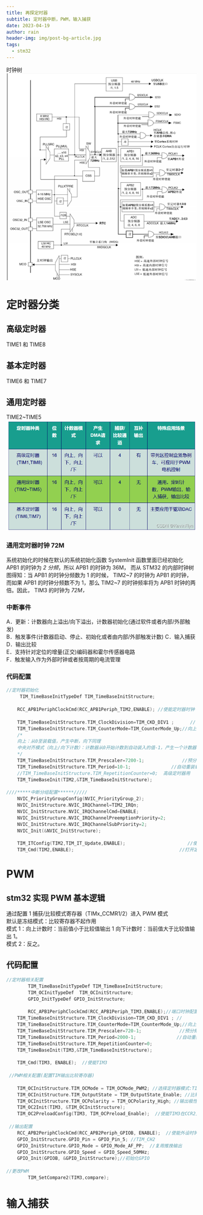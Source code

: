 ```yaml
---
title: 再探定时器
subtitle: 定时器中断，PWM，输入捕获
date: 2023-04-19
author: rain
header-img: img/post-bg-article.jpg
tags:
  - stm32
---
```


时钟树
![avatar](/img/blog/4-19-1.jpg)

# 定时器分类

## 高级定时器

TIME1 和 TIME8

## 基本定时器

TIME6 和 TIME7

## 通用定时器

TIME2~TIME5
![avatar](/img/blog/4-19-2.jpg)

### 通用定时器时钟 72M

系统初始化的时候在默认的系统初始化函数 SystemInit 函数里面已经初始化 APB1 的时钟为 _2 分频_，所以 APB1 的时钟为 36M， 而从 STM32 的内部时钟树图得知：当 APB1 的时钟分频数为 1 的时候， TIM2~7 的时钟为 APB1 的时钟，而如果 APB1 的时钟分频数不为 1，那么 TIM2~7 的时钟频率将为 APB1 时钟的两倍。因此， TIM3 的时钟为 _72M，_

### 中断事件

A．更新：计数器向上溢出/向下溢出，计数器初始化(通过软件或者内部/外部触发)  
B．触发事件(计数器启动、停止、初始化或者由内部/外部触发计数)
C．输入捕获  
D．输出比较  
E．支持针对定位的增量(正交)编码器和霍尔传感器电路  
F．触发输入作为外部时钟或者按周期的电流管理

### 代码配置

```c
//定时器初始化
     TIM_TimeBaseInitTypeDef TIM_TimeBaseInitStructure;

    RCC_APB1PeriphClockCmd(RCC_APB1Periph_TIM2,ENABLE); //使能定时器时钟

	TIM_TimeBaseInitStructure.TIM_ClockDivision=TIM_CKD_DIV1 ;      // 一分频
	TIM_TimeBaseInitStructure.TIM_CounterMode=TIM_CounterMode_Up;//向上计数
    /*
    向上：从0至装载值，产生中断，向下同理
    中央对齐模式（向上/向下计数）：计数器从0开始计数到自动装入的值-1，产生一个计数器溢出事件，然后向下计数到1并且产生一个计数器溢出事件；然后再从0开始重新计数
    */
	TIM_TimeBaseInitStructure.TIM_Prescaler=7200-1;              //预分频系数   72M/7200 = 0.01M = 100 000 HZ          Tout = （（TIM_Period +1）*（TIM_Prescaler+1））/Tclk ;//即先计算频率，即每秒多少次，再根据所记的次数，推出定的时间
	TIM_TimeBaseInitStructure.TIM_Period=10-1;               //自动重装载值  计时1ms;
	//TIM_TimeBaseInitStructure.TIM_RepetitionCounter=0;  高级定时器用
    TIM_TimeBaseInit(TIM2,&TIM_TimeBaseInitStructure);

////*****中断分组配置******/////
	NVIC_PriorityGroupConfig(NVIC_PriorityGroup_2);
	NVIC_InitStructure.NVIC_IRQChannel=TIM2_IRQn;
	NVIC_InitStructure.NVIC_IRQChannelCmd=ENABLE;
	NVIC_InitStructure.NVIC_IRQChannelPreemptionPriority=2;
	NVIC_InitStructure.NVIC_IRQChannelSubPriority=2;
	NVIC_Init(&NVIC_InitStructure);

    TIM_ITConfig(TIM2,TIM_IT_Update,ENABLE);                       //使能定时器中断
	TIM_Cmd(TIM2,ENABLE);                                       //打开定时器
```

# PWM

## stm32 实现 PWM 基本逻辑

通过配置 1 捕获/比较模式寄存器（TIMx_CCMR1/2）进入 PWM 模式  
默认是冻结模式：比较寄存器不起作用  
模式 1：向上计数时：当前值小于比较值输出 1 向下计数时：当前值大于比较值输出 1。  
模式 2：反之。

## 代码配置

```c
//定时器相关配置
        TIM_TimeBaseInitTypeDef TIM_TimeBaseInitStructure;
        TIM_OCInitTypeDef  TIM_OCInitStructure;
        GPIO_InitTypeDef GPIO_InitStructure;

        RCC_APB1PeriphClockCmd(RCC_APB1Periph_TIM3,ENABLE);//端口时钟配置
	TIM_TimeBaseInitStructure.TIM_ClockDivision=TIM_CKD_DIV1 ; //
	TIM_TimeBaseInitStructure.TIM_CounterMode=TIM_CounterMode_Up;//向上计数
	TIM_TimeBaseInitStructure.TIM_Prescaler=720-1;              //预分频系数 PSC
	TIM_TimeBaseInitStructure.TIM_Period=2000-1;               //自动重装载值 ARR
	TIM_TimeBaseInitStructure.TIM_RepetitionCounter=0;
	TIM_TimeBaseInit(TIM3,&TIM_TimeBaseInitStructure);

 	TIM_Cmd(TIM3, ENABLE);  //使能TIM3

 //PWM相关配置(配置TIM输出比较寄存器)

	TIM_OCInitStructure.TIM_OCMode = TIM_OCMode_PWM2; //选择定时器模式:TIM输出PWM模式2
 	TIM_OCInitStructure.TIM_OutputState = TIM_OutputState_Enable; //比较输出使能
	TIM_OCInitStructure.TIM_OCPolarity = TIM_OCPolarity_High; //输出极性:TIM输出比较极性高
	TIM_OC2Init(TIM3, &TIM_OCInitStructure);
	TIM_OC2PreloadConfig(TIM3, TIM_OCPreload_Enable);  //使能TIM3在CCR2上的预装载寄存器

 //输出配置
    RCC_APB2PeriphClockCmd(RCC_APB2Periph_GPIOB, ENABLE);  //使能外设时钟
    GPIO_InitStructure.GPIO_Pin = GPIO_Pin_5; //TIM_CH2
	GPIO_InitStructure.GPIO_Mode = GPIO_Mode_AF_PP;  //复用推挽输出
	GPIO_InitStructure.GPIO_Speed = GPIO_Speed_50MHz;
	GPIO_Init(GPIOB, &GPIO_InitStructure);//初始化GPIO

//更改PWM
		TIM_SetCompare2(TIM3,compare);
```

# 输入捕获

